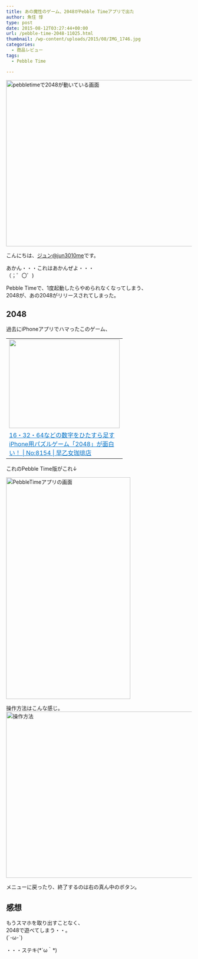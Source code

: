 ```yaml
---
title: あの魔性のゲーム、2048がPebble Timeアプリで出た
author: 魚住 惇
type: post
date: 2015-08-12T03:27:44+00:00
url: /pebble-time-2048-11025.html
thumbnail: /wp-content/uploads/2015/08/IMG_1746.jpg
categories:
  - 商品レビュー
tags:
  - Pebble Time

---
```

<img decoding="async" loading="lazy" src="/wp-content/uploads/2015/08/IMG_1746.jpg" alt="pebbletimeで2048が動いている画面" title="IMG_1746.JPG" border="0" width="600" height="450" /><!--more-->

こんにちは、[ジュン@jun3010me][1]です。

あかん・・・これはあかんぜよ・・・  
（；゜〇゜)

Pebble Timeで、1度起動したらやめられなくなってしまう、  
2048が、あの2048がリリースされてしまった。

## 2048

過去にiPhoneアプリでハマったこのゲーム、

<table border="0">
  <tr>
    <td valign="top" width="300">
      <a href="http://192.168.11.200:8000/iphone-app-2048-8154.html" target="_blank"><img decoding="async" loading="lazy" border="0" src="http://capture.heartrails.com/300x240/shadow?http://192.168.11.200:8000/iphone-app-2048-8154.html" alt="" width="300" height="240" /></a>
    </td>
  </tr>
  
  <tr>
    <td valign="top">
      <a style="color:#0070C5;" href="http://192.168.11.200:8000/iphone-app-2048-8154.html" target="_blank">16・32・64などの数字をひたすら足すiPhone用パズルゲーム「2048」が面白い！ | No:8154 | 早乙女珈琲店</a><a href="http://b.hatena.ne.jp/entry/http://192.168.11.200:8000/iphone-app-2048-8154.html" target="_blank"><img decoding="async" border="0" src="http://b.hatena.ne.jp/entry/image/http://192.168.11.200:8000/iphone-app-2048-8154.html" alt="" /></a>
    </td>
  </tr>
</table>

これのPebble Time版がこれ↓

<img decoding="async" loading="lazy" src="/wp-content/uploads/2015/08/IMG_1742.png" alt="PebbleTimeアプリの画面" title="IMG_1742.PNG" border="0" width="337" height="600" /> 

操作方法はこんな感じ。  
<img decoding="async" loading="lazy" src="/wp-content/uploads/2015/08/IMG_1743.jpg" alt="操作方法" title="IMG_1743.jpg" border="0" width="600" height="450" /> 

メニューに戻ったり、終了するのは右の真ん中のボタン。

## 感想

もうスマホを取り出すことなく、  
2048で遊べてしまう・・。  
(´･ω･\`)

・・・ステキ(\*´ω｀\*)

 [1]: https://twitter.com/jun3010me